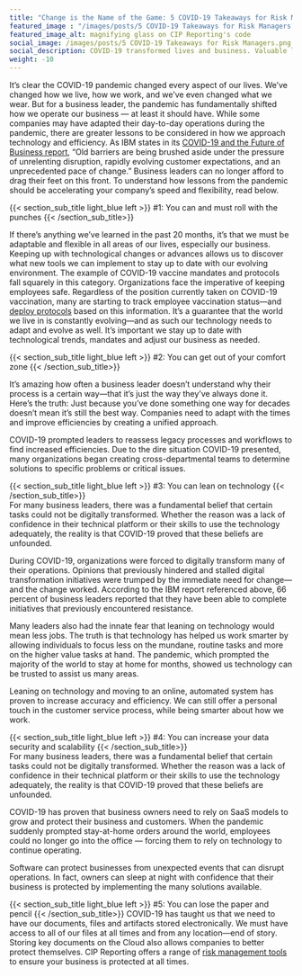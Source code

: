 ```yaml
---
title: "Change is the Name of the Game: 5 COVID-19 Takeaways for Risk Managers"
featured_image : "/images/posts/5 COVID-19 Takeaways for Risk Managers.png"
featured_image_alt: magnifying glass on CIP Reporting's code
social_image: /images/posts/5 COVID-19 Takeaways for Risk Managers.png
social_description: COVID-19 transformed lives and business. Valuable lessons in technology and efficiency for leaders. Embrace speed and flexibility
weight: -10
---
```

It’s clear the COVID-19 pandemic changed every aspect of our lives. We’ve changed how we live, how we work, and we’ve even changed what we wear. But for a business leader, the pandemic has fundamentally shifted how we operate our business — at least it should have. While some companies may have adapted their day-to-day operations during the pandemic, there are greater lessons to be considered in how we approach technology and efficiency. As IBM states in its [COVID-19 and the Future of Business report](https://www.ibm.com/downloads/cas/1APBEJWB), “Old barriers are being brushed aside under the pressure of unrelenting disruption, rapidly evolving customer expectations, and an unprecedented pace of change.” Business leaders can no longer afford to drag their feet on this front. To understand how lessons from the pandemic should be accelerating your company’s speed and flexibility, read below. 

{{< section_sub_title light_blue left  >}} #1: You can and must roll with the punches {{< /section_sub_title>}}  

If there’s anything we’ve learned in the past 20 months, it’s that we must be adaptable and flexible in all areas of our lives, especially our business. Keeping up with technological changes or advances allows us to discover what new tools we can implement to stay up to date with our evolving environment. The example of COVID-19 vaccine mandates and protocols fall squarely in this category. Organizations face the imperative of keeping employees safe. Regardless of the position currently taken on COVID-19 vaccination, many are starting to track employee vaccination status—and [deploy protocols](https://www.ibm.com/downloads/cas/1APBEJWB) based on this information. It’s a guarantee that the world we live in is constantly evolving—and as such our technology needs to adapt and evolve as well. It’s important we stay up to date with technological trends, mandates and adjust our business as needed.

{{< section_sub_title light_blue left  >}} #2: You can get out of your comfort zone {{< /section_sub_title>}}  

It’s amazing how often a business leader doesn’t understand why their process is a certain way—that it’s just the way they’ve always done it. Here’s the truth: Just because you’ve done something one way for decades doesn’t mean it’s still the best way. Companies need to adapt with the times and improve efficiencies by creating a unified approach. 

COVID-19 prompted leaders to reassess legacy processes and workflows to find increased efficiencies. Due to the dire situation COVID-19 presented, many organizations began creating cross-departmental teams to determine solutions to specific problems or critical issues.

{{< section_sub_title light_blue left  >}} #3: You can lean on technology {{< /section_sub_title>}}  
For many business leaders, there was a fundamental belief that certain tasks could not be digitally transformed. Whether the reason was a lack of confidence in their technical platform or their skills to use the technology adequately, the reality is that COVID-19 proved that these beliefs are unfounded.

During COVID-19, organizations were forced to digitally transform many of their operations. Opinions that previously hindered and stalled digital transformation initiatives were trumped by the immediate need for change—and the change worked. According to the IBM report referenced above, 66 percent of business leaders reported that they have been able to complete initiatives that previously encountered resistance.

Many leaders also had the innate fear that leaning on technology would mean less jobs. The truth is that technology has helped us work smarter by allowing individuals to focus less on the mundane, routine tasks and more on the higher value tasks at hand. The pandemic, which prompted the majority of the world to stay at home for months, showed us technology can be trusted to assist us many areas. 

Leaning on technology and moving to an online, automated system has proven to increase accuracy and efficiency. We can still offer a personal touch in the customer service process, while being smarter about how we work.

{{< section_sub_title light_blue left  >}} #4: You can increase your data security and scalability {{< /section_sub_title>}}  
For many business leaders, there was a fundamental belief that certain tasks could not be digitally transformed. Whether the reason was a lack of confidence in their technical platform or their skills to use the technology adequately, the reality is that COVID-19 proved that these beliefs are unfounded.

COVID-19 has proven that business owners need to rely on SaaS models to grow and protect their business and customers. When the pandemic suddenly prompted stay-at-home orders around the world, employees could no longer go into the office — forcing them to rely on technology to continue operating. 

Software can protect businesses from unexpected events that can disrupt operations. In fact, owners can sleep at night with confidence that their business is protected by implementing the many solutions available.


{{< section_sub_title light_blue left  >}} #5: You can lose the paper and pencil {{< /section_sub_title>}} 
COVID-19 has taught us that we need to have our documents, files and artifacts stored electronically. We must have access to all of our files at all times and from any location—end of story. Storing key documents on the Cloud also allows companies to better protect themselves. CIP Reporting offers a range of [risk management tools](/solutions) to ensure your business is protected at all times.


